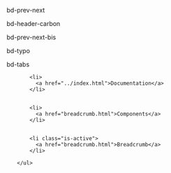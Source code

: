 bd-prev-next

bd-header-carbon

bd-prev-next-bis

bd-typo



bd-tabs




<div class="bd-breadcrumb">
  <nav class="breadcrumb" aria-label="breadcrumbs">
    <ul>
      
      
        <li>
          <a href="../index.html">Documentation</a>
        </li>
      
        
        <li>
          <a href="breadcrumb.html">Components</a>
        </li>
      
        
        <li class="is-active">
          <a href="breadcrumb.html">Breadcrumb</a>
        </li>
      
    </ul>
  </nav>
</div>

